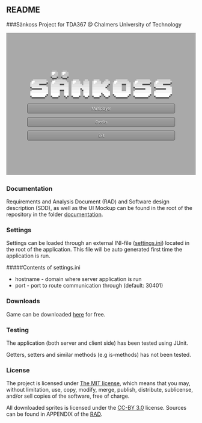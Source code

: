 ## README ##

###Sänkoss Project for TDA367 @ Chalmers University of Technology

![Main Menu](https://raw.githubusercontent.com/Bipshark/TDA367/develop/screenshots/mainmenu.png)

### Documentation
Requirements and Analysis Document (RAD) and Software design description (SDD), as well as the UI Mockup can be found in the root of the repository in the folder [documentation](documentation).

### Settings
Settings can be loaded through an external INI-file ([settings.ini](desktop/settings.ini)) located in the root of the application. This file will be auto generated first time the application is run.

#####Contents of settings.ini
* hostname - domain where server application is run
* port - port to route communication through (default: 30401)

### Downloads
Game can be downloaded [here](http://tinyurl.com/qyccdt5) for free.

### Testing

The application (both server and client side) has been tested using JUnit. 


Getters, setters and similar methods (e.g is-methods) has not been tested.

### License
The project is licensed under [The MIT license](http://opensource.org/licenses/MIT), which means that you may, without limitation, use, copy, modify, merge, publish, distribute, sublicense, and/or sell copies of the software, free of charge.

All downloaded sprites is licensed under the [CC-BY 3.0](https://creativecommons.org/licenses/by/3.0/) license. Sources can be found in APPENDIX of the [RAD](documentation/RAD).